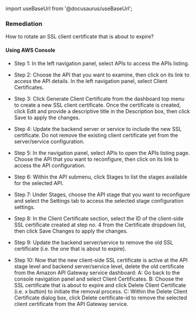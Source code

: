 import useBaseUrl from '@docusaurus/useBaseUrl';

### Remediation
How to rotate an SSL client certificate that is about to expire?

#### Using AWS Console

- Step 1: In the left navigation panel, select APIs to access the APIs listing.

- Step 2: Choose the API that you want to examine, then click on its link to access the API details. In the left navigation panel, select Client Certificates.

- Step 3: Click Generate Client Certificate from the dashboard top menu to create a new SSL client certificate. Once the certificate is created, click Edit and provide a descriptive title in the Description box, then click Save to apply the changes.

- Step 4: Update the backend server or service to include the new SSL certificate. Do not remove the existing client certificate yet from the server/service configuration.

- Step 5: In the navigation panel, select APIs to open the APIs listing page. Choose the API that you want to reconfigure, then click on its link to access the API configuration.

- Step 6: Within the API submenu, click Stages to list the stages available for the selected API.

- Step 7: Under Stages, choose the API stage that you want to reconfigure and select the Settings tab to access the selected stage configuration settings.

- Step 8: In the Client Certificate section, select the ID of the client-side SSL certificate created at step no. 4 from the Certificate dropdown list, then click Save Changes to apply the changes.

- Step 9: Update the backend server/service to remove the old SSL certificate (i.e. the one that is about to expire).

- Step 10: Now that the new client-side SSL certificate is active at the API stage level and backend server/service level, delete the old certificate from the Amazon API Gateway service dashboard:
	A: Go back to the console navigation panel and select Client Certificates.
	B: Choose the SSL certificate that is about to expire and click Delete Client Certificate (i.e. x button) to initiate the removal process.
	C: Within the Delete Client Certificate dialog box, click Delete certificate-id to remove the selected client certificate from the API Gateway service.